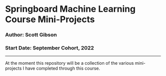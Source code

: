 # Springboard Machine Learning Course Mini-Projects

### Author: Scott Gibson
### Start Date: September Cohort, 2022

---

At the moment this repository will be a collection of the
various mini-projects I have completed through this course.
